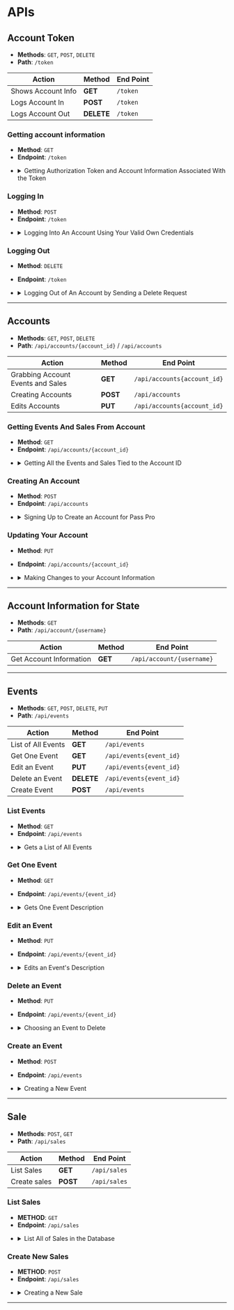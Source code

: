 # APIs

## Account Token

-   **Methods**: `GET`, `POST`, `DELETE`
-   **Path**: `/token`

| Action             | Method     | End Point |
| ------------------ | ---------- | --------- |
| Shows Account Info | **GET**    | `/token`  |
| Logs Account In    | **POST**   | `/token`  |
| Logs Account Out   | **DELETE** | `/token`  |

### Getting account information

-   **Method**: `GET`
-   **Endpoint**: `/token`

*   <details>
      <summary>Getting Authorization Token and Account Information Associated With the Token</summary>

    **Returns**:

    ```
    {
    "access_token": "string",
    "token_type": "Bearer",
    "account": {
        "id": "UUID",
        "username": "string",
        "avatar_img": "string",
        "email": "string",
        "event_manager": true
        }
    }
    ```

</details>

### Logging In

-   **Method**: `POST`
-   **Endpoint**: `/token`

*   <details>
      <summary>Logging Into An Account Using Your Valid Own Credentials</summary>

    **Request**:

    ```
    username: String
    password: string
    ```

    **Returns**:

    ```
    {
    "access_token": "string",
    "token_type": "Bearer"
    }
    ```

 </details>

### Logging Out

-   **Method**: `DELETE`
-   **Endpoint**: `/token`
-   <details>
      <summary>Logging Out of An Account by Sending a Delete Request</summary>

    **Request**:

    ```
    username: String
    password: string
    ```

    **Returns**:

    ```
    {
    "access_token": "string",
    "token_type": "Bearer"
    }
    ```

</details>

---

## Accounts

-   **Methods**: `GET`, `POST`, `DELETE`
-   **Path**: `/api/accounts/{account_id}` / `/api/accounts`

| Action                            | Method   | End Point                   |
| --------------------------------- | -------- | --------------------------- |
| Grabbing Account Events and Sales | **GET**  | `/api/accounts{account_id}` |
| Creating Accounts                 | **POST** | `/api/accounts`             |
| Edits Accounts                    | **PUT**  | `/api/accounts{account_id}` |

### Getting Events And Sales From Account

-   **Method**: `GET`
-   **Endpoint**: `/api/accounts/{account_id}`

*   <details>
      <summary>Getting All the Events and Sales Tied to the Account ID</summary>

    **Request**:

    ```
    {
        "account_id": string(uuid)
    }
    ```

    **Returns**:

    ```
    {
    "Events": [
        {
        "id": "UUID",
        "event_name": "string",
        "event_image": "www.test.com/string.jpeg",
        "event_type": "string",
        "date": "2023-06-02",
        "start_time": "12:44:22",
        "end_time": "15:22:33",
        "description": "string",
        "tickets_sold": 0,
        "tickets_max": 0,
        "tickets_price": 0,
        "promoted": true,
        "venue": "string",
        "city": "string",
        "state_id": "string",
        "created_by": "UUID"
            },
        ],
    }
    ```

</details>

### Creating An Account

-   **Method**: `POST`
-   **Endpoint**: `/api/accounts`

*   <details>
     <summary>Signing Up to Create an Account for Pass Pro</summary>

    **Request**:

    ```
        {
    "username": "string",
    "password": "string",
    "avatar_img": "string",
    "email": "string",
    "event_manager": true
    }
    ```

    **Returns**:

    ```
        {
        "access_token": "string",
        "token_type": "Bearer",
        "account": {
        "id": "UUID",
        "username": "string",
        "avatar_img": "string",
        "email": "string",
        "event_manager": true
            }
        }
    ```

</details>

### Updating Your Account

-   **Method**: `PUT`
-   **Endpoint**: `/api/accounts/{account_id}`

-   <details>
     <summary>Making Changes to your Account Information</summary>

    **Request**:

    ```
    account_id: accountID
        {
            "username": "string",
            "avatar_img": "string",
            "email": "string",
            "event_manager": true
        }
    ```

    **Returns**:

    ```
        {
            "username": "string",
            "avatar_img": "string",
            "email": "string",
            "event_manager": true
        }
    ```

</details>

---

## Account Information for State

-   **Methods**: `GET`
-   **Path**: `/api/account/{username}`

| Action                  | Method  | End Point                 |
| ----------------------- | ------- | ------------------------- |
| Get Account Information | **GET** | `/api/account/{username}` |

---

## Events

-   **Methods**: `GET`, `POST`, `DELETE`, `PUT`
-   **Path**: `/api/events`

| Action             | Method     | End Point               |
| ------------------ | ---------- | ----------------------- |
| List of All Events | **GET**    | `/api/events`           |
| Get One Event      | **GET**    | `/api/events{event_id}` |
| Edit an Event      | **PUT**    | `/api/events{event_id}` |
| Delete an Event    | **DELETE** | `/api/events{event_id}` |
| Create Event       | **POST**   | `/api/events`           |

### List Events

-   **Method**: `GET`
-   **Endpoint**: `/api/events`

*   <details>
      <summary>Gets a List of All Events</summary>

    **Returns**:

    ```
        [
            {
                "id": "string",
                "event_name": "string",
                "event_image": "string",
                "event_type": "string",
                "date": "2023-06-02",
                "start_time": "string",
                "end_time": "string",
                "description": "string",
                "tickets_sold": 0,
                "tickets_max": 0,
                "tickets_price": 0,
                "promoted": true,
                "venue": "string",
                "city": "string",
                "state_id": "UUID",
                "created_by": "UUID"
            }
        ]
    ```

</details>

### Get One Event

-   **Method**: `GET`
-   **Endpoint**: `/api/events/{event_id}`

-   <details>
      <summary>Gets One Event Description</summary>

    **Request**:

    ```
    event_id: EVENT_ID
    ```

    **Returns**:

    ```
        {
            "id": "string",
            "event_name": "string",
            "event_image": "string",
            "event_type": "string",
            "date": "2023-06-02",
            "start_time": "string",
            "end_time": "string",
            "description": "string",
            "tickets_sold": 0,
            "tickets_max": 0,
            "tickets_price": 0,
            "promoted": true,
            "venue": "string",
            "city": "string",
            "state_id": "UUID",
            "created_by": "UUID"
        }
    ```

### Edit an Event

-   **Method**: `PUT`
-   **Endpoint**: `/api/events/{event_id}`

-   <details>
      <summary>Edits an Event's Description</summary>

    **Request**:

    ```
    event_id: EVENT_ID
    {
        "event_name": "string",
        "event_image": "string",
        "event_type": "string",
        "date": "2023-06-02",
        "start_time": "string",
        "end_time": "string",
        "description": "string",
        "tickets_sold": 0,
        "tickets_max": 0,
        "tickets_price": 0,
        "promoted": true,
        "venue": "string",
        "city": "string",
        "state_id": "UUID",
        "created_by": "UUID"
    }
    ```

    **Returns**:

    ```
        {
            "event_name": "string",
            "event_image": "string",
            "event_type": "string",
            "date": "2023-06-02",
            "start_time": "string",
            "end_time": "string",
            "description": "string",
            "tickets_sold": 0,
            "tickets_max": 0,
            "tickets_price": 0,
            "promoted": true,
            "venue": "string",
            "city": "string",
            "state_id": "UUID",
            "created_by": "UUID"
        }
    ```

### Delete an Event

-   **Method**: `PUT`
-   **Endpoint**: `/api/events/{event_id}`

-   <details>
      <summary>Choosing an Event to Delete</summary>

    **Request**:

    ```
    event_id: EVENT_ID
    ```

    **Returns**:

    ```
        {
            true
        }
    ```

### Create an Event

-   **Method**: `POST`
-   **Endpoint**: `/api/events`

-   <details>
      <summary>Creating a New Event</summary>

    **Request**:

    ```
        {
            "event_name": "string",
            "event_image": "www.fizzbuzz.com/string.jpeg",
            "event_type": "string",
            "date": "2023-06-02",
            "start_time": "00:00:00",
            "end_time": "00:00:00",
            "description": "string",
            "tickets_sold": 0,
            "tickets_max": 0,
            "tickets_price": 0,
            "promoted": true,
            "venue": "string",
            "city": "string",
            "state_id": "string",
            "created_by": "UUID"
        }
    ```

    **Returns**:

    ```
        {
            "id": "string",
            "event_name": "string",
            "event_image": "www.fizzbuzz.com/string.jpeg",
            "event_type": "string",
            "date": "2023-06-02",
            "start_time": "00:00:00",
            "end_time": "00:00:00",
            "description": "string",
            "tickets_sold": 0,
            "tickets_max": 0,
            "tickets_price": 0,
            "promoted": true,
            "venue": "string",
            "city": "string",
            "state_id": "string",
            "created_by": "UUID"
        }
    ```

---

## Sale

-   **Methods**: `POST`, `GET`
-   **Path**: `/api/sales`

| Action       | Method   | End Point    |
| ------------ | -------- | ------------ |
| List Sales   | **GET**  | `/api/sales` |
| Create sales | **POST** | `/api/sales` |

### List Sales

-   **METHOD**: `GET`
-   **Endpoint**: `/api/sales`

*   <details>
      <summary>List All of Sales in the Database</summary>

    **Returns**:

    ```
    [
        {
            "id": "string",
            "event": "UUID",
            "quantity": 0,
            "sold_to": "UUID"
        }
    ]
    ```

### Create New Sales

-   **METHOD**: `POST`
-   **Endpoint**: `/api/sales`

*   <details>
      <summary>Creating a New Sale</summary>

    **Request**:

    ```
        {
            "event": "UUID",
            "quantity": 0,
            "sold_to": "UUID"
        }
    ```

    **Returns**:

    ```
        {
            "id": "string",
            "event": "UUID",
            "quantity": 0,
            "sold_to": "UUID"
        }
    ```

---
